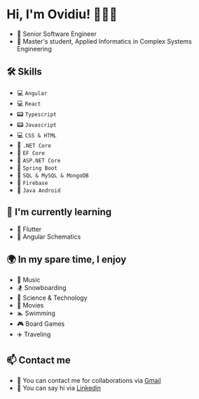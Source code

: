 
# Hi, I'm Ovidiu! 👋👋👋

* 🏢 Senior Software Engineer
* 🏫 Master's student, Applied Informatics in Complex Systems Engineering

## 🛠 Skills
* 💻 `Angular`
* 💻 `React`
* 📟 `Typescript`
* 📟 `Javascript`
* 💻 `CSS & HTML`
* 📘 `.NET Core`
* 🔦 `EF Core`
* 🔦 `ASP.NET Core`
* 📕 `Spring Boot`
* 📙 `SQL & MySQL & MongoDB`
* 📙 `Firebase`
* 📱 `Java Android `

## 🧠 I'm currently learning
* 🚀 Flutter
* 🚀 Angular Schematics


## 🌍 In my spare time, I enjoy
* 🎵 Music
* 🏂 Snowboarding
* 📒 Science & Technology
* 🎦 Movies
* 🏊 Swimming
* 🎮 Board Games
* ✈️ Traveling

## 📫 Contact me
* 📧 You can contact me for collaborations via [Gmail](https://mail.google.com/mail/?view=cm&fs=1&to=ovidiu.mihai.piciorus@gmail.com)
* 📮 You can say hi via [Linkedin](https://www.linkedin.com/in/ovidiu-mihai-picioru%C8%99-a0793b19b/)

